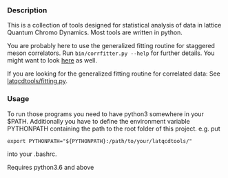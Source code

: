 ### Description

This is a collection of tools designed for statistical analysis of data in lattice Quantum Chromo Dynamics.
Most tools are written in python.

You are probably here to use the generalized fitting routine for staggered meson correlators.
Run `bin/corrfitter.py --help` for further details.
You might want to look [here](https://pub.uni-bielefeld.de/download/2936264/2936265/thesis_sandmeyer.pdf) as well.

If you are looking for the generalized fitting routine for correlated data: See [latqcdtools/fitting.py](latqcdtools/fitting.py).

### Usage
To run those programs you need to have python3 somewhere in your $PATH.
Additionally you have to define the environment variable PYTHONPATH containing the path
to the root folder of this project.
e.g. put

`export PYTHONPATH="${PYTHONPATH}:/path/to/your/latqcdtools/"`

into your .bashrc.

Requires python3.6 and above
  

